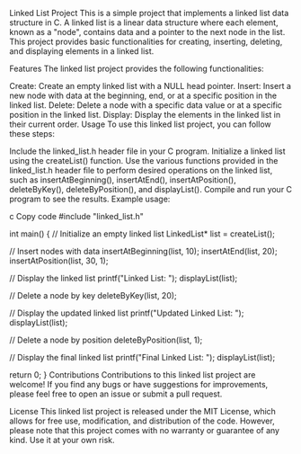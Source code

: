 Linked List Project
This is a simple project that implements a linked list data structure in C. A linked list is a linear data structure where each element, known as a "node", contains data and a pointer to the next node in the list. This project provides basic functionalities for creating, inserting, deleting, and displaying elements in a linked list.

Features
The linked list project provides the following functionalities:

Create: Create an empty linked list with a NULL head pointer.
Insert: Insert a new node with data at the beginning, end, or at a specific position in the linked list.
Delete: Delete a node with a specific data value or at a specific position in the linked list.
Display: Display the elements in the linked list in their current order.
Usage
To use this linked list project, you can follow these steps:

Include the linked_list.h header file in your C program.
Initialize a linked list using the createList() function.
Use the various functions provided in the linked_list.h header file to perform desired operations on the linked list, such as insertAtBeginning(), insertAtEnd(), insertAtPosition(), deleteByKey(), deleteByPosition(), and displayList().
Compile and run your C program to see the results.
Example usage:

c
Copy code
#include "linked_list.h"

int main() {
  // Initialize an empty linked list
  LinkedList* list = createList();

  // Insert nodes with data
  insertAtBeginning(list, 10);
  insertAtEnd(list, 20);
  insertAtPosition(list, 30, 1);

  // Display the linked list
  printf("Linked List: ");
  displayList(list);

  // Delete a node by key
  deleteByKey(list, 20);

  // Display the updated linked list
  printf("Updated Linked List: ");
  displayList(list);

  // Delete a node by position
  deleteByPosition(list, 1);

  // Display the final linked list
  printf("Final Linked List: ");
  displayList(list);

  return 0;
}
Contributions
Contributions to this linked list project are welcome! If you find any bugs or have suggestions for improvements, please feel free to open an issue or submit a pull request.

License
This linked list project is released under the MIT License, which allows for free use, modification, and distribution of the code. However, please note that this project comes with no warranty or guarantee of any kind. Use it at your own risk.

